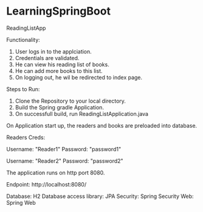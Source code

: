 # LearningSpringBoot

ReadingListApp

Functionality:

1. User logs in to the applciation.
2. Credentials are validated.
3. He can view his reading list of books.
4. He can add more books to this list.
5. On logging out, he wil be redirected to index page.


Steps to Run:

1. Clone the Repository to your local directory.
2. Build the Spring gradle Application.
3. On successfull build, run ReadingListApplication.java

On Application start up, the readers and books are preloaded into database.

Readers Creds:

Username: "Reader1"
Password: "password1"

Username: "Reader2"
Password: "password2"

The application runs on http port 8080. 

Endpoint: http://localhost:8080/

Database: H2
Database access library: JPA
Security: Spring Security
Web: Spring Web





